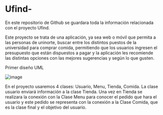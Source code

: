 # Ufind-
En este repositorio de Github se guardara toda la información relacionada con el proyecto Ufind.
 
Este proyecto se trata de una aplicación, ya sea web o móvil que permita a las personas de uninorte, buscar entre los distintos puestos de la universidad para comprar comida, permitiendo que los usuarios ingresen el presupuesto que están dispuestos a pagar y la aplicación les recomiende las distintas opciones con las mejores sugerencias y según lo que gusten.

Primer diseño UML

![image](https://user-images.githubusercontent.com/98895078/192680219-b13ef9a8-469c-4e47-b9a0-fab4eb8183a8.png)

En el proyecto usaremos 4 clases: Usuario, Menu, Tienda, Comida. La clase usuario enviará información a la clase Tienda. Una vez en Tienda se realizara la conexión con la Clase Menu para conocer el pedido que hara el usuario y este pedido se representa con la conexión a la Clase Comida, que es la clase final y el objetivo del usuario.
